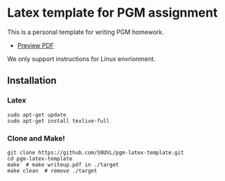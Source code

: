 # Latex template for PGM assignment

This is a personal template for writing PGM homework.
- [Preview PDF](https://github.com/SNUVL/pgm-latex-template/blob/gh-pages/writeup.pdf)

We only support instructions for Linux envrionment.

## Installation

### Latex
```
sudo apt-get update
sudo apt-get install texlive-full
```

### Clone and Make!
```
git clone https://github.com/SNUVL/pgm-latex-template.git
cd pgm-latex-template
make  # make writeup.pdf in ./target
make clean  # remove ./target
```
